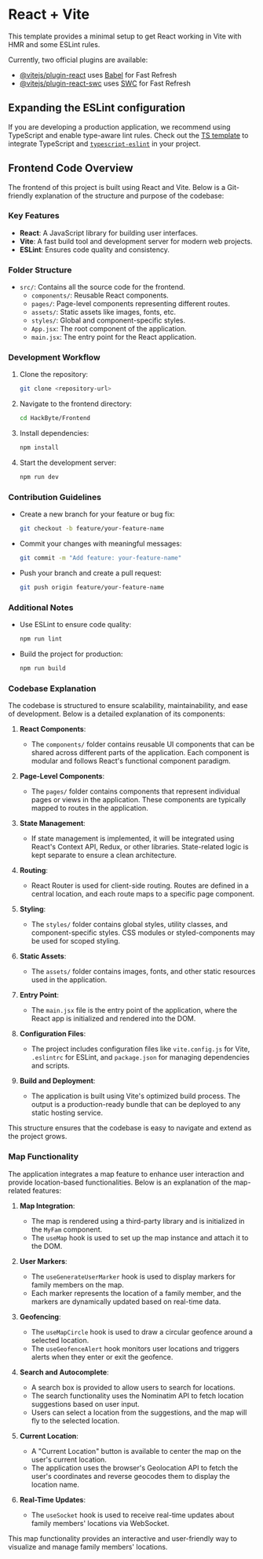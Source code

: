 # React + Vite

This template provides a minimal setup to get React working in Vite with HMR and some ESLint rules.

Currently, two official plugins are available:

- [@vitejs/plugin-react](https://github.com/vitejs/vite-plugin-react/blob/main/packages/plugin-react/README.md) uses [Babel](https://babeljs.io/) for Fast Refresh
- [@vitejs/plugin-react-swc](https://github.com/vitejs/vite-plugin-react-swc) uses [SWC](https://swc.rs/) for Fast Refresh

## Expanding the ESLint configuration

If you are developing a production application, we recommend using TypeScript and enable type-aware lint rules. Check out the [TS template](https://github.com/vitejs/vite/tree/main/packages/create-vite/template-react-ts) to integrate TypeScript and [`typescript-eslint`](https://typescript-eslint.io) in your project.

## Frontend Code Overview

The frontend of this project is built using React and Vite. Below is a Git-friendly explanation of the structure and purpose of the codebase:

### Key Features
- **React**: A JavaScript library for building user interfaces.
- **Vite**: A fast build tool and development server for modern web projects.
- **ESLint**: Ensures code quality and consistency.

### Folder Structure
- `src/`: Contains all the source code for the frontend.
  - `components/`: Reusable React components.
  - `pages/`: Page-level components representing different routes.
  - `assets/`: Static assets like images, fonts, etc.
  - `styles/`: Global and component-specific styles.
  - `App.jsx`: The root component of the application.
  - `main.jsx`: The entry point for the React application.

### Development Workflow
1. Clone the repository:
   ```bash
   git clone <repository-url>
   ```
2. Navigate to the frontend directory:
   ```bash
   cd HackByte/Frontend
   ```
3. Install dependencies:
   ```bash
   npm install
   ```
4. Start the development server:
   ```bash
   npm run dev
   ```

### Contribution Guidelines
- Create a new branch for your feature or bug fix:
  ```bash
  git checkout -b feature/your-feature-name
  ```
- Commit your changes with meaningful messages:
  ```bash
  git commit -m "Add feature: your-feature-name"
  ```
- Push your branch and create a pull request:
  ```bash
  git push origin feature/your-feature-name
  ```

### Additional Notes
- Use ESLint to ensure code quality:
  ```bash
  npm run lint
  ```
- Build the project for production:
  ```bash
  npm run build
  ```

### Codebase Explanation

The codebase is structured to ensure scalability, maintainability, and ease of development. Below is a detailed explanation of its components:

1. **React Components**:
   - The `components/` folder contains reusable UI components that can be shared across different parts of the application. Each component is modular and follows React's functional component paradigm.

2. **Page-Level Components**:
   - The `pages/` folder contains components that represent individual pages or views in the application. These components are typically mapped to routes in the application.

3. **State Management**:
   - If state management is implemented, it will be integrated using React's Context API, Redux, or other libraries. State-related logic is kept separate to ensure a clean architecture.

4. **Routing**:
   - React Router is used for client-side routing. Routes are defined in a central location, and each route maps to a specific page component.

5. **Styling**:
   - The `styles/` folder contains global styles, utility classes, and component-specific styles. CSS modules or styled-components may be used for scoped styling.

6. **Static Assets**:
   - The `assets/` folder contains images, fonts, and other static resources used in the application.

7. **Entry Point**:
   - The `main.jsx` file is the entry point of the application, where the React app is initialized and rendered into the DOM.

8. **Configuration Files**:
   - The project includes configuration files like `vite.config.js` for Vite, `.eslintrc` for ESLint, and `package.json` for managing dependencies and scripts.

9. **Build and Deployment**:
   - The application is built using Vite's optimized build process. The output is a production-ready bundle that can be deployed to any static hosting service.

This structure ensures that the codebase is easy to navigate and extend as the project grows.

### Map Functionality

The application integrates a map feature to enhance user interaction and provide location-based functionalities. Below is an explanation of the map-related features:

1. **Map Integration**:
   - The map is rendered using a third-party library and is initialized in the `MyFam` component.
   - The `useMap` hook is used to set up the map instance and attach it to the DOM.

2. **User Markers**:
   - The `useGenerateUserMarker` hook is used to display markers for family members on the map.
   - Each marker represents the location of a family member, and the markers are dynamically updated based on real-time data.

3. **Geofencing**:
   - The `useMapCircle` hook is used to draw a circular geofence around a selected location.
   - The `useGeofenceAlert` hook monitors user locations and triggers alerts when they enter or exit the geofence.

4. **Search and Autocomplete**:
   - A search box is provided to allow users to search for locations.
   - The search functionality uses the Nominatim API to fetch location suggestions based on user input.
   - Users can select a location from the suggestions, and the map will fly to the selected location.

5. **Current Location**:
   - A "Current Location" button is available to center the map on the user's current location.
   - The application uses the browser's Geolocation API to fetch the user's coordinates and reverse geocodes them to display the location name.

6. **Real-Time Updates**:
   - The `useSocket` hook is used to receive real-time updates about family members' locations via WebSocket.

This map functionality provides an interactive and user-friendly way to visualize and manage family members' locations.
